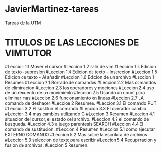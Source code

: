 # JavierMartinez-tareas


Tareas de la UTM

# TITULOS DE LAS LECCIONES DE VIMTUTOR


#Leccion 1.1 Mover el cursor
#Leccion 1.2 salir de vim
#Leccion 1.3 Edicion de texto -supresíon
#Leccion 1.4 Edicion de texto - Inserccion
#Leccion 1.5 Edicion de texto - Al añadir
#Leccion 1.6 Edicion de un archivo
#Leccion 1 Resumen
#Leccion 2.1 Borrado de comandos
#Leccion 2.2 Mas comandos de eliminacion
#Leccion 2.3 los operadores y mociones 
#Leccion 2.4 uso de un recuento de un movimiento
#leccion 2.5 Usando un count para eliminar mas 
#Leccion 2.6 funcionamiento en lineas 
#Leccion 2.7 LA comando de deshacer 
#Leccion 2 Resumen.
#Leccion 3.1 El comando PUT
#Leccion 3.2 El sustituir el comando
#Leccion 3.3 El operador cambio
#Leccion 3.4 mas cambios utilizando C
#Leccion 3 Resumen
#Leccion 4.1 situacion del cursor, el estado del archivo.
#Leccion 4.2 el comando de busqueda.
#Leccion 4.3 a juego parentesis SEARCH
#Leccion 4.4 El comando de sustitucion.
#Leccion 4 Resumen
#Leccion 5.1 como ejecutar EXTERNO COMANDO
#Leccion 5.2 Mas sobre la escritura de archivos
#Leccion 5.3 seleccion de texto para escribir 
#Leccion 5.4 Recuperacion y fusion de archivos.
#Leccion 5 Resumen.



